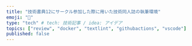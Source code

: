 ```yaml
---
title: "技術書典12にサークル参加した際に用いた技術同人誌の執筆環境"
emoji: "📔"
type: "tech" # tech: 技術記事 / idea: アイデア
topics: ["review", "docker", "textlint", "githubactions", "vscode"]
published: false
---
```

